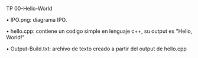 TP 00-Hello-World

• IPO.png: diagrama IPO.

• hello.cpp: contiene un codigo simple en lenguaje c++, su output es "Hello, World!"

• Output-Build.txt: archivo de texto creado a partir del output de hello.cpp
